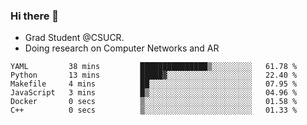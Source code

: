 ### Hi there 👋
- Grad Student @CSUCR. 
- Doing research on Computer Networks and AR
<!--START_SECTION:waka-->

```text
YAML         38 mins         ███████████████▒░░░░░░░░░   61.78 %
Python       13 mins         █████▓░░░░░░░░░░░░░░░░░░░   22.40 %
Makefile     4 mins          ██░░░░░░░░░░░░░░░░░░░░░░░   07.95 %
JavaScript   3 mins          █▒░░░░░░░░░░░░░░░░░░░░░░░   04.96 %
Docker       0 secs          ▒░░░░░░░░░░░░░░░░░░░░░░░░   01.58 %
C++          0 secs          ▒░░░░░░░░░░░░░░░░░░░░░░░░   01.33 %
```

<!--END_SECTION:waka-->
<!--
**jluo117/jluo117** is a ✨ _special_ ✨ repository because its `README.md` (this file) appears on your GitHub profile.

Here are some ideas to get you started:

- 🔭 I’m currently working on ...
- 🌱 I’m currently learning ...
- 👯 I’m looking to collaborate on ...
- 🤔 I’m looking for help with ...
- 💬 Ask me about ...
- 📫 How to reach me: ...
- 😄 Pronouns: ...
- ⚡ Fun fact: ...
-->
